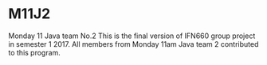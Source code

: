 # M11J2
Monday 11 Java team No.2 
This is the final version of IFN660 group project in semester 1 2017. 
All members from Monday 11am Java team 2 contributed to this program.
